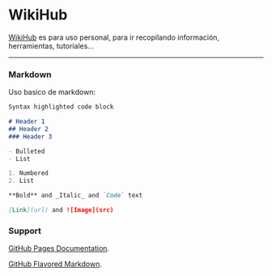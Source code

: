 # WikiHub

[WikiHub](https://katmai1.github.io/wikihub/) es para uso personal, para ir recopilando información, herramientas, tutoriales...

---

### Markdown

Uso basico de markdown:

```markdown
Syntax highlighted code block

# Header 1
## Header 2
### Header 3

- Bulleted
- List

1. Numbered
2. List

**Bold** and _Italic_ and `Code` text

[Link](url) and ![Image](src)
```

### Support

[GitHub Pages Documentation](https://docs.github.com/categories/github-pages-basics/).

[GitHub Flavored Markdown](https://guides.github.com/features/mastering-markdown/).
